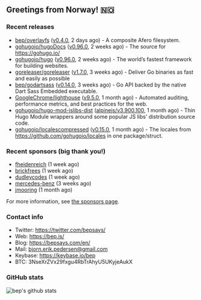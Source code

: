 ## Greetings from Norway! 🇳🇴

### Recent releases
- [bep/overlayfs](https://github.com/bep/overlayfs) ([v0.4.0](https://github.com/bep/overlayfs/releases/tag/v0.4.0), 2 days ago) - A composite Afero filesystem.
- [gohugoio/hugoDocs](https://github.com/gohugoio/hugoDocs) ([v0.96.0](https://github.com/gohugoio/hugoDocs/releases/tag/v0.96.0), 2 weeks ago) - The source for https://gohugo.io/
- [gohugoio/hugo](https://github.com/gohugoio/hugo) ([v0.96.0](https://github.com/gohugoio/hugo/releases/tag/v0.96.0), 2 weeks ago) - The world’s fastest framework for building websites.
- [goreleaser/goreleaser](https://github.com/goreleaser/goreleaser) ([v1.7.0](https://github.com/goreleaser/goreleaser/releases/tag/v1.7.0), 3 weeks ago) - Deliver Go binaries as fast and easily as possible
- [bep/godartsass](https://github.com/bep/godartsass) ([v0.14.0](https://github.com/bep/godartsass/releases/tag/v0.14.0), 3 weeks ago) - Go API backed by the native Dart Sass Embedded executable.
- [GoogleChrome/lighthouse](https://github.com/GoogleChrome/lighthouse) ([v9.5.0](https://github.com/GoogleChrome/lighthouse/releases/tag/v9.5.0), 1 month ago) - Automated auditing, performance metrics, and best practices for the web.
- [gohugoio/hugo-mod-jslibs-dist](https://github.com/gohugoio/hugo-mod-jslibs-dist) ([alpinejs/v3.900.100](https://github.com/gohugoio/hugo-mod-jslibs-dist/releases/tag/alpinejs%2Fv3.900.100), 1 month ago) - Thin Hugo Module wrappers around some popular JS libs&#39; distribution source code.
- [gohugoio/localescompressed](https://github.com/gohugoio/localescompressed) ([v0.15.0](https://github.com/gohugoio/localescompressed/releases/tag/v0.15.0), 1 month ago) - The locales from https://github.com/gohugoio/locales in one package/struct.


### Recent sponsors (big thank you!)

- [fheidenreich](https://github.com/fheidenreich) (1 week ago)
- [brickfrees](https://github.com/brickfrees) (1 week ago)
- [dudleycodes](https://github.com/dudleycodes) (1 week ago)
- [mercedes-benz](https://github.com/mercedes-benz) (3 weeks ago)
- [jmooring](https://github.com/jmooring) (1 month ago)

For more information, see [the sponsors page](https://github.com/sponsors/bep/).

### Contact info
- Twitter: https://twitter.com/bepsays/
- Web: https://bep.is/
- Blog: https://bepsays.com/en/
- Mail: bjorn.erik.pedersen@gmail.com
- Keybase: https://keybase.io/bep
- BTC: 3NseXrZVx29fxgu4RbTrAhyU5UKyjeAukX


### GitHub stats
![bep's github stats](https://github-readme-stats.vercel.app/api?username=bep&count_private=true&hide_title=true)

